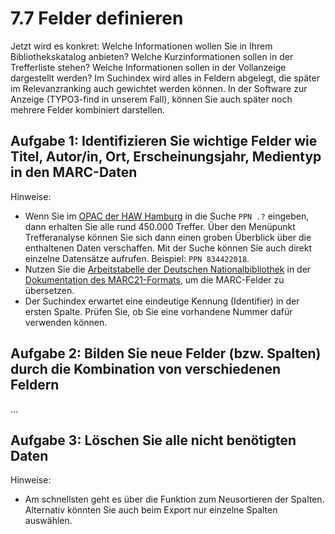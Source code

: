 # 7.7 Felder definieren

Jetzt wird es konkret: Welche Informationen wollen Sie in Ihrem Bibliothekskatalog anbieten? Welche Kurzinformationen sollen in der Trefferliste stehen? Welche Informationen sollen in der Vollanzeige dargestellt werden? Im Suchindex wird alles in Feldern abgelegt, die später im Relevanzranking auch gewichtet werden können. In der Software zur Anzeige (TYPO3-find in unserem Fall), können Sie auch später noch mehrere Felder kombiniert darstellen.

## Aufgabe 1: Identifizieren Sie wichtige Felder wie Titel, Autor/in, Ort, Erscheinungsjahr, Medientyp in den MARC-Daten

Hinweise:

* Wenn Sie im [OPAC der HAW Hamburg](https://kataloge.uni-hamburg.de/LNG=DU/DB=2/) in die Suche ```PPN .?``` eingeben, dann erhalten Sie alle rund 450.000 Treffer. Über den Menüpunkt Trefferanalyse können Sie sich dann einen groben Überblick über die enthaltenen Daten verschaffen. Mit der Suche können Sie auch direkt einzelne Datensätze aufrufen. Beispiel: ```PPN 834422018```.
* Nutzen Sie die [Arbeitstabelle der Deutschen Nationalbibliothek](http://www.dnb.de/SharedDocs/Downloads/DE/DNB/standardisierung/marc21FeldbeschreibungTitelExcel032016.zip) in der [Dokumentation des MARC21-Formats](http://www.dnb.de/DE/Standardisierung/Formate/MARC21/marc21_node.html), um die MARC-Felder zu übersetzen.
* Der Suchindex erwartet eine eindeutige Kennung (Identifier) in der ersten Spalte. Prüfen Sie, ob Sie eine vorhandene Nummer dafür verwenden können.

## Aufgabe 2: Bilden Sie neue Felder (bzw. Spalten) durch die Kombination von verschiedenen Feldern

...

## Aufgabe 3: Löschen Sie alle nicht benötigten Daten

Hinweise:

* Am schnellsten geht es über die Funktion zum Neusortieren der Spalten. Alternativ könnten Sie auch beim Export nur einzelne Spalten auswählen.